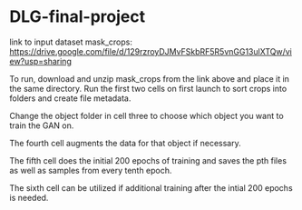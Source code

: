 # DLG-final-project

link to input dataset mask_crops: https://drive.google.com/file/d/129rzroyDJMvFSkbRF5R5vnGG13ulXTQw/view?usp=sharing

To run, download and unzip mask_crops from the link above and place it in the same directory. Run the first two cells on first launch to sort crops into folders and create file metadata.

Change the object folder in cell three to choose which object you want to train the GAN on.

The fourth cell augments the data for that object if necessary.

The fifth cell does the initial 200 epochs of training and saves the pth files as well as samples from every tenth epoch.

The sixth cell can be utilized if additional training after the intial 200 epochs is needed.
